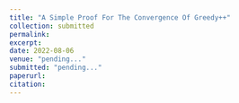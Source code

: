 ```yaml
---
title: "A Simple Proof For The Convergence Of Greedy++"
collection: submitted
permalink: 
excerpt: 
date: 2022-08-06
venue: "pending..."
submitted: "pending..."
paperurl: 
citation: 
---
```

